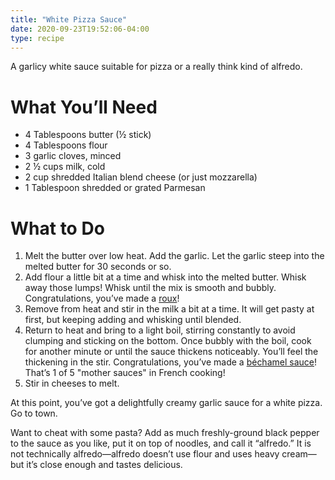 ```yaml
---
title: "White Pizza Sauce"
date: 2020-09-23T19:52:06-04:00
type: recipe
---
```


A garlicy white sauce suitable for pizza or a really think kind of alfredo.

<!--more-->

# What You’ll Need

* 4 Tablespoons butter (½ stick)
* 4 Tablespoons flour
* 3 garlic cloves, minced
* 2 ½ cups milk, cold
* 2 cup shredded Italian blend cheese (or just mozzarella)
* 1 Tablespoon shredded or grated Parmesan

# What to Do

1. Melt the butter over low heat. Add the garlic. Let the garlic steep into the melted butter for 30 seconds or so.
2. Add flour a little bit at a time and whisk into the melted butter. Whisk away those lumps! Whisk until the mix is smooth and bubbly. Congratulations, you’ve made a [roux](https://en.wikipedia.org/wiki/Roux)!
3. Remove from heat and stir in the milk a bit at a time. It will get pasty at first, but keeping adding and whisking until blended.
4. Return to heat and bring to a light boil, stirring constantly to avoid clumping and sticking on the bottom. Once bubbly with the boil, cook for another minute or until the sauce thickens noticeably. You’ll feel the thickening in the stir. Congratulations, you’ve made a [béchamel sauce](https://en.wikipedia.org/wiki/B%C3%A9chamel_sauce)! That’s 1 of 5 "mother sauces" in French cooking!
5. Stir in cheeses to melt.

At this point, you’ve got a delightfully creamy garlic sauce for a white pizza. Go to town.

Want to cheat with some pasta? Add as much freshly-ground black pepper to the sauce as you like, put it on top of noodles, and call it “alfredo.” It is not technically alfredo—alfredo doesn’t use flour and uses heavy cream—but it’s close enough and tastes delicious.
